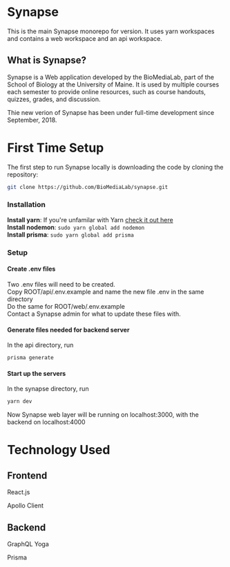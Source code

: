 # Synapse

This is the main Synapse monorepo for version. It uses yarn workspaces and contains a web workspace and an api workspace.

## What is Synapse?

Synapse is a Web application developed by the BioMediaLab, part of the School of Biology at the University of Maine. It is used by multiple courses each semester to provide online resources, such as course handouts, quizzes, grades, and discussion.

Thie new verion of Synapse has been under full-time development since September, 2018.

# First Time Setup

The first step to run Synapse locally is downloading the code by cloning the repository:

```sh
git clone https://github.com/BioMediaLab/synapse.git
```

### Installation

**Install yarn**: If you're unfamilar with Yarn [check it out here](https://yarnpkg.com/en/)  
**Install nodemon**: `sudo yarn global add nodemon`  
**Install prisma**: `sudo yarn global add prisma`

### Setup

#### Create .env files

Two .env files will need to be created.  
Copy ROOT/api/.env.example and name the new file .env in the same directory  
Do the same for ROOT/web/.env.example  
Contact a Synapse admin for what to update these files with.

#### Generate files needed for backend server

In the api directory, run

```sh
prisma generate
```

#### Start up the servers

In the synapse directory, run

```sh
yarn dev
```

Now Synapse web layer will be running on localhost:3000, with the backend on localhost:4000

# Technology Used

## Frontend

React.js

Apollo Client

## Backend

GraphQL Yoga

Prisma
